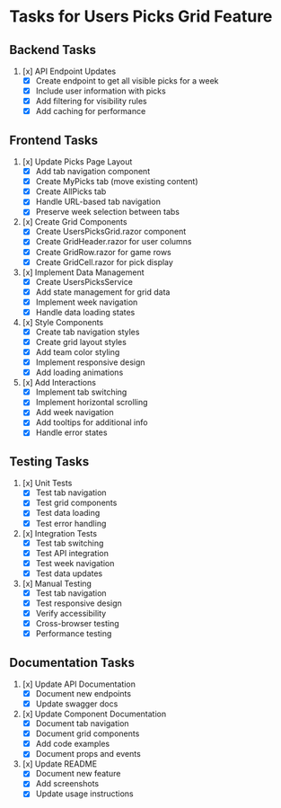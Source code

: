 # Tasks for Users Picks Grid Feature

## Backend Tasks
1. [x] API Endpoint Updates
   - [x] Create endpoint to get all visible picks for a week
   - [x] Include user information with picks
   - [x] Add filtering for visibility rules
   - [x] Add caching for performance

## Frontend Tasks
1. [x] Update Picks Page Layout
   - [x] Add tab navigation component
   - [x] Create MyPicks tab (move existing content)
   - [x] Create AllPicks tab
   - [x] Handle URL-based tab navigation
   - [x] Preserve week selection between tabs

2. [x] Create Grid Components
   - [x] Create UsersPicksGrid.razor component
   - [x] Create GridHeader.razor for user columns
   - [x] Create GridRow.razor for game rows
   - [x] Create GridCell.razor for pick display

3. [x] Implement Data Management
   - [x] Create UsersPicksService
   - [x] Add state management for grid data
   - [x] Implement week navigation
   - [x] Handle data loading states

4. [x] Style Components
   - [x] Create tab navigation styles
   - [x] Create grid layout styles
   - [x] Add team color styling
   - [x] Implement responsive design
   - [x] Add loading animations

5. [x] Add Interactions
   - [x] Implement tab switching
   - [x] Implement horizontal scrolling
   - [x] Add week navigation
   - [x] Add tooltips for additional info
   - [x] Handle error states

## Testing Tasks
1. [x] Unit Tests
   - [x] Test tab navigation
   - [x] Test grid components
   - [x] Test data loading
   - [x] Test error handling

2. [x] Integration Tests
   - [x] Test tab switching
   - [x] Test API integration
   - [x] Test week navigation
   - [x] Test data updates

3. [x] Manual Testing
   - [x] Test tab navigation
   - [x] Test responsive design
   - [x] Verify accessibility
   - [x] Cross-browser testing
   - [x] Performance testing

## Documentation Tasks
1. [x] Update API Documentation
   - [x] Document new endpoints
   - [x] Update swagger docs

2. [x] Update Component Documentation
   - [x] Document tab navigation
   - [x] Document grid components
   - [x] Add code examples
   - [x] Document props and events

3. [x] Update README
   - [x] Document new feature
   - [x] Add screenshots
   - [x] Update usage instructions
